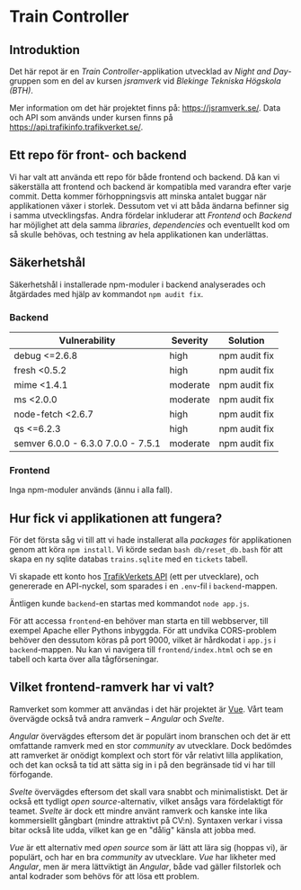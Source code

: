 # Train Controller

## Introduktion

Det här repot är en *Train Controller*-applikation utvecklad av *Night and Day*-gruppen som en del av kursen *jsramverk* 
vid *Blekinge Tekniska Högskola (BTH)*.

Mer information om det här projektet finns på: https://jsramverk.se/. Data och API som används under kursen finns på 
https://api.trafikinfo.trafikverket.se/.

## Ett repo för front- och backend

Vi har valt att använda ett repo för både frontend och backend. Då kan vi säkerställa att frontend och backend är kompatibla 
med varandra efter varje commit. Detta kommer förhoppningsvis att minska antalet buggar när applikationen växer i storlek. 
Dessutom vet vi att båda ändarna befinner sig i samma utvecklingsfas. Andra fördelar inkluderar att *Frontend* och *Backend* 
har möjlighet att dela samma *libraries*, *dependencies* och eventuellt kod om så skulle behövas, och testning av hela applikationen 
kan underlättas.

## Säkerhetshål

Säkerhetshål i installerade npm-moduler i backend analyserades och åtgärdades med hjälp av kommandot `npm audit fix`.

### Backend

| Vulnerability                       | Severity | Solution      |
| ----------------------------------- | -------  |---------------|
| debug  <=2.6.8                      | high     | npm audit fix |
| fresh  <0.5.2                       | high     | npm audit fix |
| mime  <1.4.1                        | moderate | npm audit fix |
| ms  <2.0.0                          | moderate | npm audit fix |
| node-fetch  <2.6.7                  | high     | npm audit fix |
| qs  <=6.2.3                         | high     | npm audit fix |
| semver  6.0.0 - 6.3.0 7.0.0 - 7.5.1 | moderate | npm audit fix |

### Frontend

Inga npm-moduler används (ännu i alla fall).

## Hur fick vi applikationen att fungera?

För det första såg vi till att vi hade installerat alla *packages* för applikationen genom att köra `npm install`. Vi körde sedan 
`bash db/reset_db.bash` för att skapa en ny sqlite databas `trains.sqlite` med en `tickets` tabell.

Vi skapade ett konto hos [TrafikVerkets API](https://api.trafikinfo.trafikverket.se) (ett per utvecklare), och genererade en API-nyckel,
som sparades i en `.env`-fil i `backend`-mappen.

Äntligen kunde `backend`-en startas med kommandot `node app.js`.

För att accessa `frontend`-en behöver man starta en till webbserver, till exempel Apache eller Pythons inbyggda. För att undvika 
CORS-problem behöver den dessutom köras på port 9000, vilket är hårdkodat i `app.js` i `backend`-mappen. Nu kan vi navigera till 
`frontend/index.html` och se en tabell och karta över alla tågförseningar.

## Vilket frontend-ramverk har vi valt?

Ramverket som kommer att användas i det här projektet är [Vue](https://vuejs.org). Vårt team övervägde också två andra ramverk – *Angular* och *Svelte*.

*Angular* övervägdes eftersom det är populärt inom branschen och det är ett omfattande ramverk med en stor *community* av utvecklare. Dock
bedömdes att ramverket är onödigt komplext och stort för vår relativt lilla applikation, och det kan också ta tid att sätta sig in i på
den begränsade tid vi har till förfogande.

*Svelte* övervägdes eftersom det skall vara snabbt och minimalistiskt. Det är också ett tydligt *open source*-alternativ, vilket ansågs vara 
fördelaktigt för teamet. *Svelte* är dock ett mindre använt ramverk och kanske inte lika kommersiellt gångbart (mindre attraktivt på CV:n).
Syntaxen verkar i vissa bitar också lite udda, vilket kan ge en "dålig" känsla att jobba med.

*Vue* är ett alternativ med *open source* som är lätt att lära sig (hoppas vi), är populärt, och har en bra *community* av utvecklare. 
*Vue* har likheter med *Angular*, men är mera lättviktigt än *Angular*, både vad gäller filstorlek och antal kodrader som behövs för att lösa
ett problem.

